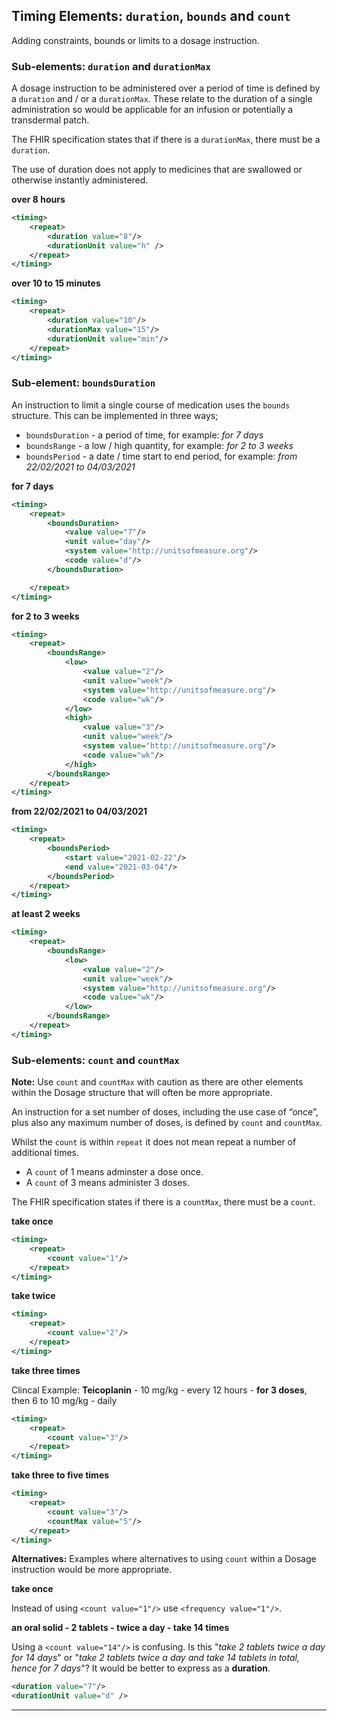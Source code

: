 ## Timing Elements: `duration`, `bounds` and `count`

Adding constraints, bounds or limits to a dosage instruction.

### Sub-elements: `duration` and `durationMax`

A dosage instruction to be administered over a period of time is defined by a `duration` and / or a `durationMax`. These relate to the duration of a single administration so would be applicable for an infusion or potentially a transdermal patch. 

The FHIR specification states that if there is a `durationMax`, there must be a `duration`.

The use of duration does not apply to medicines that are swallowed or otherwise instantly administered.

**over 8 hours**

```xml
<timing>
	<repeat>
		<duration value="8"/>
		<durationUnit value="h" />
	</repeat>
</timing>
```

**over 10 to 15  minutes**

```xml
<timing>
	<repeat>
		<duration value="10"/>
		<durationMax value="15"/>
		<durationUnit value="min"/>
	</repeat>
</timing>
```

### Sub-element: `boundsDuration`

An instruction to limit a single course of medication uses the `bounds` structure. This can be implemented in three ways;

- `boundsDuration` - a period of time, for example: _for 7 days_
- `boundsRange` - a low / high quantity, for example: _for 2 to 3 weeks_
- `boundsPeriod` - a date / time start to end period, for example: _from 22/02/2021 to 04/03/2021_

**for 7 days**

```xml
<timing>
	<repeat>
		<boundsDuration>
			<value value="7"/>
			<unit value="day"/> 
			<system value="http://unitsofmeasure.org"/>
			<code value="d"/>
		</boundsDuration>

	</repeat>
</timing>
```

**for 2 to 3 weeks**

```xml
<timing> 
	<repeat>
		<boundsRange>
			<low>
				<value value="2"/>
				<unit value="week"/> 
				<system value="http://unitsofmeasure.org"/>
				<code value="wk"/>
			</low>
			<high>
				<value value="3"/>
				<unit value="week"/>
				<system value="http://unitsofmeasure.org"/>
				<code value="wk"/>
			</high>
		</boundsRange>
	</repeat>
</timing>
```

**from 22/02/2021 to 04/03/2021**

```xml
<timing>  
	<repeat>
        <boundsPeriod>
            <start value="2021-02-22"/>
            <end value="2021-03-04"/>
        </boundsPeriod>
	</repeat>	
</timing>
```

**at least 2 weeks**

```xml
<timing> 
	<repeat>
		<boundsRange>
			<low>
				<value value="2"/>
				<unit value="week"/> 
				<system value="http://unitsofmeasure.org"/>
				<code value="wk"/>
			</low>
		</boundsRange>
	</repeat>
</timing>
```

### Sub-elements: `count` and `countMax`

<div class="nhsd-a-box nhsd-a-box--bg-light-yellow nhsd-!t-margin-bottom-6 nhsd-t-body">
    <strong>Note:</strong>
    Use <code>count</code> and <code>countMax</code> with caution as there are other elements within the Dosage structure that will often be more appropriate.
</div>

An instruction for a set number of doses, including the use case of “once”, plus also any maximum number of doses, is defined by `count` and `countMax`. 

Whilst the `count` is within `repeat` it does not mean repeat a number of additional times. 

- A `count` of 1 means adminster a dose once. 
- A `count` of 3 means administer 3 doses.

The FHIR specification states if there is a `countMax`, there must be a `count`.

**take once**

```xml
<timing>
	<repeat>
		<count value="1"/>
	</repeat>
</timing>
```

**take twice**

```xml
<timing>
	<repeat>
		<count value="2"/>
	</repeat>
</timing>
```

**take three times**

Clincal Example: **Teicoplanin** - 10 mg/kg - every 12 hours - **for 3 doses**, then 6 to 10 mg/kg - daily

```xml
<timing>
	<repeat>
		<count value="3"/>
	</repeat>
</timing>
```

**take three to five times**

```xml
<timing>
	<repeat>
		<count value="3"/>
		<countMax value="5"/>
	</repeat>
</timing>
```

<div class="nhsd-a-box nhsd-a-box--bg-light-blue nhsd-!t-margin-bottom-6 nhsd-t-body">
    <strong>Alternatives:</strong>
    Examples where alternatives to using <code>count</code> within a Dosage instruction would be more appropriate.
</div>

**take once**

Instead of using `<count value="1"/>` use `<frequency value="1"/>`.

**an oral solid - 2 tablets - twice a day - take 14 times**

Using a `<count value="14"/>` is confusing. Is this "*take 2 tablets twice a day for 14 days*" or "*take 2 tablets twice a day and take 14 tablets in total, hence for 7 days*"? It would be better to express as a **duration**.

```xml
<duration value="7"/>
<durationUnit value="d" />
```

---